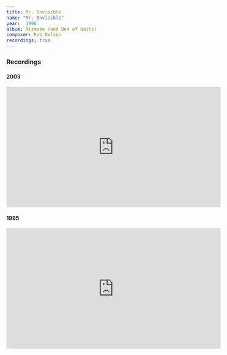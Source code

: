 ```yaml
---
title: Mr. Invisible
name: "Mr. Invisible"
year:  1996
album: Mizmaze (and Bed of Nails)
composer: Rob Nelson
recordings: true
---
```


<h3>Recordings</h3>

<h4>2003</h4>
<iframe width="560" height="315" src="https://www.youtube.com/embed/kuhooSySXo0" frameborder="0" allow="accelerometer; autoplay; encrypted-media; gyroscope; picture-in-picture" allowfullscreen></iframe>

<h4>1995</h4>
<iframe width="560" height="315" src="https://www.youtube.com/embed/FKiftIg7I5M" frameborder="0" allow="accelerometer; autoplay; encrypted-media; gyroscope; picture-in-picture" allowfullscreen></iframe>

